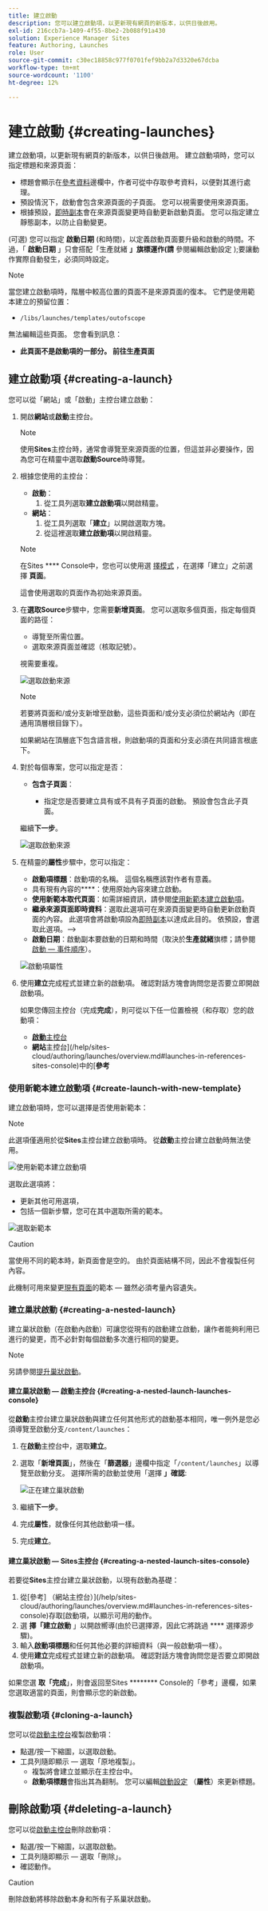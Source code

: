 ```yaml
---
title: 建立啟動
description: 您可以建立啟動項，以更新現有網頁的新版本，以供日後啟用。
exl-id: 216ccb7a-1409-4f55-8be2-2b088f91a430
solution: Experience Manager Sites
feature: Authoring, Launches
role: User
source-git-commit: c30ec18858c977f0701fef9bb2a7d3320e67dcba
workflow-type: tm+mt
source-wordcount: '1100'
ht-degree: 12%

---
```


# 建立啟動 {#creating-launches}

建立啟動項，以更新現有網頁的新版本，以供日後啟用。 建立啟動項時，您可以指定標題和來源頁面：

* 標題會顯示在[參考資料](/help/sites-cloud/authoring/sites-console/console-side-panel.md#references)邊欄中，作者可從中存取參考資料，以便對其進行處理。
* 預設情況下，啟動會包含來源頁面的子頁面。 您可以視需要使用來源頁面。
* 根據預設，[即時副本](/help/sites-cloud/administering/msm/overview.md)會在來源頁面變更時自動更新啟動頁面。 您可以指定建立靜態副本，以防止自動變更。

(可選) 您可以指定 **啟動日期**  (和時間)，以定義啟動頁面要升級和啟動的時間。不過，「 **啟動日期** 」只會搭配「生產就緒 **」旗標運作(請** 參閱編輯啟動設定 [](/help/sites-cloud/authoring/launches/editing.md#editing-a-launch-configuration));要讓動作實際自動發生，必須同時設定。

>[!NOTE]
>
>當您建立啟動項時，階層中較高位置的頁面不是來源頁面的復本。 它們是使用範本建立的預留位置：
>
>* `/libs/launches/templates/outofscope`
>
>無法編輯這些頁面。 您會看到訊息：
>
>* **此頁面不是啟動項的一部分。 前往生產頁面**

## 建立啟動項 {#creating-a-launch}

您可以從「網站」或「啟動」主控台建立啟動：

1. 開啟&#x200B;**網站**&#x200B;或&#x200B;**啟動**&#x200B;主控台。

   >[!NOTE]
   >
   >使用&#x200B;**Sites**&#x200B;主控台時，通常會導覽至來源頁面的位置，但這並非必要操作，因為您可在精靈中選取&#x200B;**啟動Source**&#x200B;時導覽。

1. 根據您使用的主控台：
   * **啟動**：
      1. 從工具列選取&#x200B;**建立啟動項**&#x200B;以開啟精靈。
   * **網站**：
      1. 從工具列選取「**建立**」以開啟選取方塊。
      1. 從這裡選取&#x200B;**建立啟動項**&#x200B;以開啟精靈。

   >[!NOTE]
   >
   >在Sites **** Console中，您也可以使用選 [擇模式](/help/sites-cloud/authoring/basic-handling.md#viewing-and-selecting-resources) ，在選擇「建立」之前選擇 **頁面**。
   >
   >這會使用選取的頁面作為初始來源頁面。

1. 在&#x200B;**選取Source**&#x200B;步驟中，您需要&#x200B;**新增頁面**。 您可以選取多個頁面，指定每個頁面的路徑：
   * 導覽至所需位置。
   * 選取來源頁面並確認（核取記號）。

   視需要重複。

   ![選取啟動來源](/help/sites-cloud/authoring/assets/launches-select-source.png)

   >[!NOTE]
   >
   >若要將頁面和/或分支新增至啟動，這些頁面和/或分支必須位於網站內（即在通用頂層根目錄下）。
   >
   >如果網站在頂層底下包含語言根，則啟動項的頁面和分支必須在共同語言根底下。

1. 對於每個專案，您可以指定是否：

   * **包含子頁面**：

      * 指定您是否要建立具有或不具有子頁面的啟動。  預設會包含此子頁面。

   繼續&#x200B;**下一步**。

   ![選取啟動來源](/help/sites-cloud/authoring/assets/launches-select-source-2.png)

1. 在精靈的&#x200B;**屬性**&#x200B;步驟中，您可以指定：

   * **啟動項標題**：啟動項的名稱。 這個名稱應該對作者有意義。
   * 具有現有內容的&#x200B;****：使用原始內容來建立啟動。
   * **使用新範本取代頁面**：如需詳細資訊，請參閱[使用新範本建立啟動項](#create-launch-with-new-template)。
   * **繼承來源頁面即時資料**：選取此選項可在來源頁面變更時自動更新啟動頁面的內容。 此選項會將啟動項設為[即時副本](/help/sites-cloud/administering/msm/overview.md)以達成此目的。 依預設，會選取此選項。—>
   * **啟動日期**：啟動副本要啟動的日期和時間（取決於&#x200B;**生產就緒**&#x200B;旗標；請參閱[啟動 — 事件順序](/help/sites-cloud/authoring/launches/overview.md#launches-the-order-of-events)）。

   ![啟動項屬性](/help/sites-cloud/authoring/assets/launches-properties.png)

1. 使用&#x200B;**建立**&#x200B;完成程式並建立新的啟動項。 確認對話方塊會詢問您是否要立即開啟啟動項。

   如果您傳回主控台（完成&#x200B;**完成**），則可從以下任一位置檢視（和存取）您的啟動項：

   * [**啟動**&#x200B;主控台](/help/sites-cloud/authoring/launches/overview.md#the-launches-console)
   * **網站**&#x200B;主控台](/help/sites-cloud/authoring/launches/overview.md#launches-in-references-sites-console)中的&#x200B;[**參考**

### 使用新範本建立啟動項 {#create-launch-with-new-template}

建立啟動項時，您可以選擇是否使用新範本：

>[!NOTE]
>
>此選項僅適用於從&#x200B;**Sites**&#x200B;主控台建立啟動項時。 從&#x200B;**啟動**&#x200B;主控台建立啟動時無法使用。

![使用新範本建立啟動項](/help/sites-cloud/authoring/assets/launches-create-new-template.png)

選取此選項將：

* 更新其他可用選項，
* 包括一個新步驟，您可在其中選取所需的範本。

![選取新範本](/help/sites-cloud/authoring/assets/launches-select-template.png)

>[!CAUTION]
>
>當使用不同的範本時，新頁面會是空的。 由於頁面結構不同，因此不會複製任何內容。
>
>此機制可用來變更[現有頁面](/help/sites-cloud/authoring/sites-console/creating-pages.md#creating-a-new-page)的範本 — 雖然必須考量內容遺失。

### 建立巢狀啟動 {#creating-a-nested-launch}

建立巢狀啟動（在啟動內啟動）可讓您從現有的啟動建立啟動，讓作者能夠利用已進行的變更，而不必針對每個啟動多次進行相同的變更。

>[!NOTE]
>
>另請參閱[提升巢狀啟動](/help/sites-cloud/authoring/launches/promoting.md#promoting-a-nested-launch)。

#### 建立巢狀啟動 — 啟動主控台 {#creating-a-nested-launch-launches-console}

從&#x200B;**啟動**&#x200B;主控台建立巢狀啟動與建立任何其他形式的啟動基本相同，唯一例外是您必須導覽至啟動分支`/content/launches`：

1. 在&#x200B;**啟動**&#x200B;主控台中，選取&#x200B;**建立**。
1. 選取「**新增頁面**」，然後在「**篩選器**」邊欄中指定「`/content/launches`」以導覽至啟動分支。 選擇所需的啟動並使用「選擇 **」確認**:

   ![正在建立巢狀啟動](/help/sites-cloud/authoring/assets/launches-create-nested.png)

1. 繼續&#x200B;**下一步**。

1. 完成&#x200B;**屬性**，就像任何其他啟動項一樣。

1. 完成&#x200B;**建立**。

#### 建立巢狀啟動 — Sites主控台 {#creating-a-nested-launch-sites-console}

若要從&#x200B;**Sites**&#x200B;主控台建立巢狀啟動，以現有啟動為基礎：

1. 從[參考] （網站主控台）](/help/sites-cloud/authoring/launches/overview.md#launches-in-references-sites-console)存取[啟動項，以顯示可用的動作。
1. 選 **擇「建立啟動** 」以開啟嚮導(由於已選擇源，因此它將跳過 **** 選擇源步驟)。
1. 輸入&#x200B;**啟動項標題**&#x200B;和任何其他必要的詳細資料（與一般啟動項一樣）。
1. 使用&#x200B;**建立**&#x200B;完成程式並建立新的啟動項。 確認對話方塊會詢問您是否要立即開啟啟動項。

如果您選 **取「完成**」，則會返回至Sites ******** Console的「參考」邊欄，如果您選取適當的頁面，則會顯示您的新啟動。

### 複製啟動項 {#cloning-a-launch}

您可以從[啟動主控台](/help/sites-cloud/authoring/launches/overview.md#the-launches-console)複製啟動項：

* 點選/按一下縮圖，以選取啟動。
* 工具列隨即顯示 — 選取「原地複製」。
   * 複製將會建立並顯示在主控台中。
   * **啟動項標題**&#x200B;會指出其為翻制。 您可以編輯[啟動設定](/help/sites-cloud/authoring/launches/editing.md#editing-a-launch-configuration) （**屬性**）來更新標題。

## 刪除啟動項 {#deleting-a-launch}

您可以從[啟動主控台](/help/sites-cloud/authoring/launches/overview.md#the-launches-console)刪除啟動項：

* 點選/按一下縮圖，以選取啟動。
* 工具列隨即顯示 — 選取「刪除」。
* 確認動作。

>[!CAUTION]
>
>刪除啟動將移除啟動本身和所有子系巢狀啟動。

